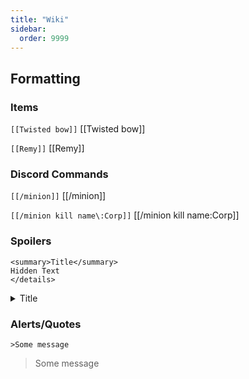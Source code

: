 ```yaml
---
title: "Wiki"
sidebar:
  order: 9999
---
```


## Formatting

### Items

`[[Twisted bow]]`
[[Twisted bow]]

`[[Remy]]`
[[Remy]]

### Discord Commands

`[[/minion]]`
[[/minion]]

`[[/minion kill name\:Corp]]`
[[/minion kill name\:Corp]]

### Spoilers

```<details>
<summary>Title</summary>
Hidden Text
</details>
```

<details>
<summary>Title</summary>
Hidden Text
</details>

### Alerts/Quotes

`>Some message`

> Some message
